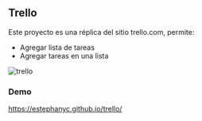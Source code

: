 ## Trello
Este proyecto es una réplica del sitio trello.com, permite:
- Agregar lista de tareas
- Agregar tareas en una lista

![trello](https://user-images.githubusercontent.com/38702172/47173922-b9b83100-d2e5-11e8-8b8e-c14099832101.png)

### Demo
https://estephanyc.github.io/trello/
